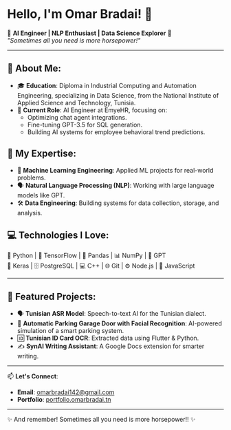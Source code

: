 # Hello, I'm Omar Bradai! 👋

🚀 **AI Engineer | NLP Enthusiast | Data Science Explorer** 🚀  
*"Sometimes all you need is more horsepower!"*

---

## 🌟 About Me:
- 🎓 **Education**: Diploma in Industrial Computing and Automation Engineering, specializing in Data Science, from the National Institute of Applied Science and Technology, Tunisia.
- 💼 **Current Role**: AI Engineer at EmyeHR, focusing on:
  - Optimizing chat agent integrations.
  - Fine-tuning GPT-3.5 for SQL generation.
  - Building AI systems for employee behavioral trend predictions.

## 🧠 My Expertise:
- 🤖 **Machine Learning Engineering**: Applied ML projects for real-world problems.
- 🗣️ **Natural Language Processing (NLP)**: Working with large language models like GPT.
- 🛠️ **Data Engineering**: Building systems for data collection, storage, and analysis.

## 💻 Technologies I Love:
🐍 Python | 🔢 TensorFlow | 🐼 Pandas | 📊 NumPy | 🤖 GPT  
🔗 Keras | 🗄️ PostgreSQL | 💻 C++ | 🌐 Git | ⚙️ Node.js | 🌟 JavaScript  

---

## 🌟 Featured Projects:
- 🗣️ **Tunisian ASR Model**: Speech-to-text AI for the Tunisian dialect.
- 🚗 **Automatic Parking Garage Door with Facial Recognition**: AI-powered simulation of a smart parking system.
- 🆔 **Tunisian ID Card OCR**: Extracted data using Flutter & Python.
- ✍️ **SynAI Writing Assistant**: A Google Docs extension for smarter writing.

---

📫 **Let's Connect**:  
- **Email**: omarbradai142@gmail.com  
- **Portfolio**: [portfolio.omarbradai.tn](https://portfolio.omarbradai.tn)

---

✨ And remember! Sometimes all you need is more horsepower!! ✨
